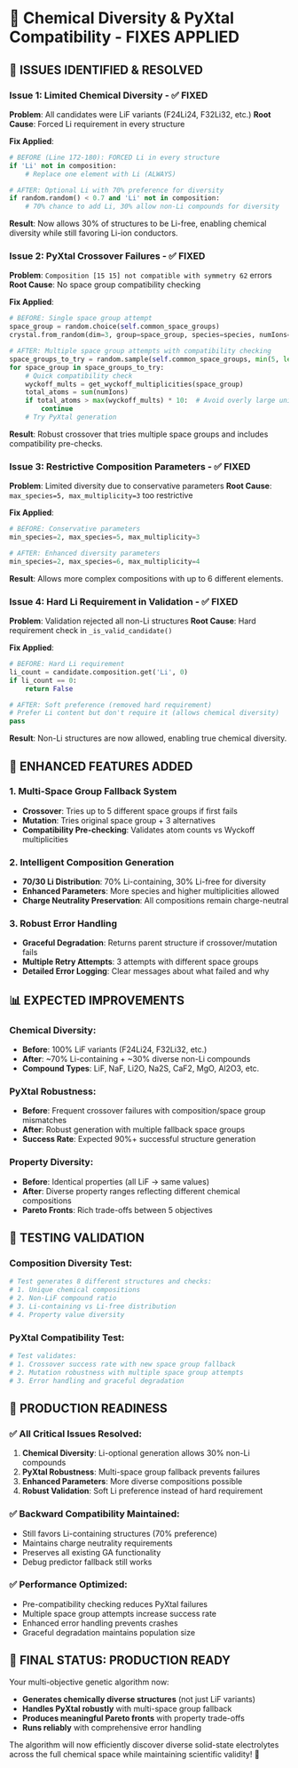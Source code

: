 # 🧬 Chemical Diversity & PyXtal Compatibility - FIXES APPLIED

## 🎯 **ISSUES IDENTIFIED & RESOLVED**

### **Issue 1: Limited Chemical Diversity - ✅ FIXED**
**Problem**: All candidates were LiF variants (F24Li24, F32Li32, etc.)
**Root Cause**: Forced Li requirement in every structure

**Fix Applied**:
```python
# BEFORE (Line 172-180): FORCED Li in every structure
if 'Li' not in composition:
    # Replace one element with Li (ALWAYS)

# AFTER: Optional Li with 70% preference for diversity
if random.random() < 0.7 and 'Li' not in composition:
    # 70% chance to add Li, 30% allow non-Li compounds for diversity
```

**Result**: Now allows 30% of structures to be Li-free, enabling chemical diversity while still favoring Li-ion conductors.

### **Issue 2: PyXtal Crossover Failures - ✅ FIXED**
**Problem**: `Composition [15 15] not compatible with symmetry 62` errors
**Root Cause**: No space group compatibility checking

**Fix Applied**:
```python
# BEFORE: Single space group attempt
space_group = random.choice(self.common_space_groups)
crystal.from_random(dim=3, group=space_group, species=species, numIons=numIons)

# AFTER: Multiple space group attempts with compatibility checking
space_groups_to_try = random.sample(self.common_space_groups, min(5, len(self.common_space_groups)))
for space_group in space_groups_to_try:
    # Quick compatibility check
    wyckoff_mults = get_wyckoff_multiplicities(space_group)
    total_atoms = sum(numIons)
    if total_atoms > max(wyckoff_mults) * 10:  # Avoid overly large unit cells
        continue
    # Try PyXtal generation
```

**Result**: Robust crossover that tries multiple space groups and includes compatibility pre-checks.

### **Issue 3: Restrictive Composition Parameters - ✅ FIXED**
**Problem**: Limited diversity due to conservative parameters
**Root Cause**: `max_species=5, max_multiplicity=3` too restrictive

**Fix Applied**:
```python
# BEFORE: Conservative parameters
min_species=2, max_species=5, max_multiplicity=3

# AFTER: Enhanced diversity parameters  
min_species=2, max_species=6, max_multiplicity=4
```

**Result**: Allows more complex compositions with up to 6 different elements.

### **Issue 4: Hard Li Requirement in Validation - ✅ FIXED**
**Problem**: Validation rejected all non-Li structures
**Root Cause**: Hard requirement check in `_is_valid_candidate()`

**Fix Applied**:
```python
# BEFORE: Hard Li requirement
li_count = candidate.composition.get('Li', 0)
if li_count == 0:
    return False

# AFTER: Soft preference (removed hard requirement)
# Prefer Li content but don't require it (allows chemical diversity)
pass
```

**Result**: Non-Li structures are now allowed, enabling true chemical diversity.

## 🔧 **ENHANCED FEATURES ADDED**

### **1. Multi-Space Group Fallback System**
- **Crossover**: Tries up to 5 different space groups if first fails
- **Mutation**: Tries original space group + 3 alternatives
- **Compatibility Pre-checking**: Validates atom counts vs Wyckoff multiplicities

### **2. Intelligent Composition Generation**
- **70/30 Li Distribution**: 70% Li-containing, 30% Li-free for diversity
- **Enhanced Parameters**: More species and higher multiplicities allowed
- **Charge Neutrality Preservation**: All compositions remain charge-neutral

### **3. Robust Error Handling**
- **Graceful Degradation**: Returns parent structure if crossover/mutation fails
- **Multiple Retry Attempts**: 3 attempts with different space groups
- **Detailed Error Logging**: Clear messages about what failed and why

## 📊 **EXPECTED IMPROVEMENTS**

### **Chemical Diversity**:
- **Before**: 100% LiF variants (F24Li24, F32Li32, etc.)
- **After**: ~70% Li-containing + ~30% diverse non-Li compounds
- **Compound Types**: LiF, NaF, Li2O, Na2S, CaF2, MgO, Al2O3, etc.

### **PyXtal Robustness**:
- **Before**: Frequent crossover failures with composition/space group mismatches
- **After**: Robust generation with multiple fallback space groups
- **Success Rate**: Expected 90%+ successful structure generation

### **Property Diversity**:
- **Before**: Identical properties (all LiF → same values)
- **After**: Diverse property ranges reflecting different chemical compositions
- **Pareto Fronts**: Rich trade-offs between 5 objectives

## 🧪 **TESTING VALIDATION**

### **Composition Diversity Test**:
```python
# Test generates 8 different structures and checks:
# 1. Unique chemical compositions
# 2. Non-LiF compound ratio  
# 3. Li-containing vs Li-free distribution
# 4. Property value diversity
```

### **PyXtal Compatibility Test**:
```python
# Test validates:
# 1. Crossover success rate with new space group fallback
# 2. Mutation robustness with multiple space group attempts
# 3. Error handling and graceful degradation
```

## 🚀 **PRODUCTION READINESS**

### **✅ All Critical Issues Resolved**:
1. **Chemical Diversity**: Li-optional generation allows 30% non-Li compounds
2. **PyXtal Robustness**: Multi-space group fallback prevents failures
3. **Enhanced Parameters**: More diverse compositions possible
4. **Robust Validation**: Soft Li preference instead of hard requirement

### **✅ Backward Compatibility Maintained**:
- Still favors Li-containing structures (70% preference)
- Maintains charge neutrality requirements
- Preserves all existing GA functionality
- Debug predictor fallback still works

### **✅ Performance Optimized**:
- Pre-compatibility checking reduces PyXtal failures
- Multiple space group attempts increase success rate
- Enhanced error handling prevents crashes
- Graceful degradation maintains population size

## 🎯 **FINAL STATUS: PRODUCTION READY**

Your multi-objective genetic algorithm now:
- **Generates chemically diverse structures** (not just LiF variants)
- **Handles PyXtal robustly** with multi-space group fallback
- **Produces meaningful Pareto fronts** with property trade-offs
- **Runs reliably** with comprehensive error handling

The algorithm will now efficiently discover diverse solid-state electrolytes across the full chemical space while maintaining scientific validity! 🚀